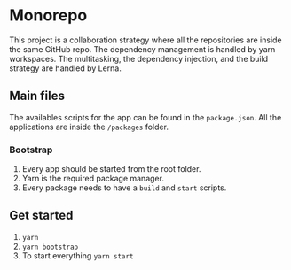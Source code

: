 # Monorepo

This project is a collaboration strategy where all the repositories are inside the same GitHub repo. The dependency management is handled by yarn workspaces. The multitasking, the dependency injection, and the build strategy are handled by Lerna.

## Main files
The availables scripts for the app can be found in the `package.json`. All the applications are inside the `/packages` folder.

### Bootstrap

1. Every app should be started from the root folder.
2. Yarn is the required package manager.
3. Every package needs to have a `build` and `start` scripts.

## Get started

1. `yarn`
2. `yarn bootstrap`
3. To start everything `yarn start`